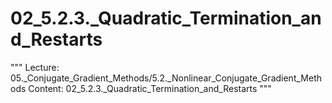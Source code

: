 # 02_5.2.3._Quadratic_Termination_and_Restarts

"""
Lecture: 05._Conjugate_Gradient_Methods/5.2._Nonlinear_Conjugate_Gradient_Methods
Content: 02_5.2.3._Quadratic_Termination_and_Restarts
"""

